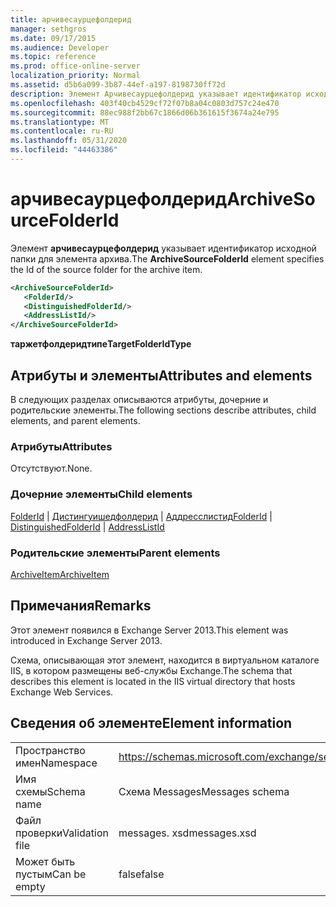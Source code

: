 ```yaml
---
title: арчивесаурцефолдерид
manager: sethgros
ms.date: 09/17/2015
ms.audience: Developer
ms.topic: reference
ms.prod: office-online-server
localization_priority: Normal
ms.assetid: d5b6a099-3b87-44ef-a197-8198730ff72d
description: Элемент Арчивесаурцефолдерид указывает идентификатор исходной папки для элемента архива.
ms.openlocfilehash: 403f40cb4529cf72f07b8a04c0803d757c24e470
ms.sourcegitcommit: 88ec988f2bb67c1866d06b361615f3674a24e795
ms.translationtype: MT
ms.contentlocale: ru-RU
ms.lasthandoff: 05/31/2020
ms.locfileid: "44463386"
---
```

# <a name="archivesourcefolderid"></a><span data-ttu-id="4b390-103">арчивесаурцефолдерид</span><span class="sxs-lookup"><span data-stu-id="4b390-103">ArchiveSourceFolderId</span></span>

<span data-ttu-id="4b390-104">Элемент **арчивесаурцефолдерид** указывает идентификатор исходной папки для элемента архива.</span><span class="sxs-lookup"><span data-stu-id="4b390-104">The **ArchiveSourceFolderId** element specifies the Id of the source folder for the archive item.</span></span> 
  
```XML
<ArchiveSourceFolderId>
   <FolderId/>
   <DistinguishedFolderId/>
   <AddressListId/>
</ArchiveSourceFolderId>
```

 <span data-ttu-id="4b390-105">**таржетфолдеридтипе**</span><span class="sxs-lookup"><span data-stu-id="4b390-105">**TargetFolderIdType**</span></span>
## <a name="attributes-and-elements"></a><span data-ttu-id="4b390-106">Атрибуты и элементы</span><span class="sxs-lookup"><span data-stu-id="4b390-106">Attributes and elements</span></span>

<span data-ttu-id="4b390-107">В следующих разделах описываются атрибуты, дочерние и родительские элементы.</span><span class="sxs-lookup"><span data-stu-id="4b390-107">The following sections describe attributes, child elements, and parent elements.</span></span>
  
### <a name="attributes"></a><span data-ttu-id="4b390-108">Атрибуты</span><span class="sxs-lookup"><span data-stu-id="4b390-108">Attributes</span></span>

<span data-ttu-id="4b390-109">Отсутствуют.</span><span class="sxs-lookup"><span data-stu-id="4b390-109">None.</span></span>
  
### <a name="child-elements"></a><span data-ttu-id="4b390-110">Дочерние элементы</span><span class="sxs-lookup"><span data-stu-id="4b390-110">Child elements</span></span>

<span data-ttu-id="4b390-111">[FolderId](folderid.md)  |  [Дистингуишедфолдерид](distinguishedfolderid.md)  |  [Аддресслистид](addresslistid.md)</span><span class="sxs-lookup"><span data-stu-id="4b390-111">[FolderId](folderid.md) | [DistinguishedFolderId](distinguishedfolderid.md) | [AddressListId](addresslistid.md)</span></span>
  
### <a name="parent-elements"></a><span data-ttu-id="4b390-112">Родительские элементы</span><span class="sxs-lookup"><span data-stu-id="4b390-112">Parent elements</span></span>

[<span data-ttu-id="4b390-113">ArchiveItem</span><span class="sxs-lookup"><span data-stu-id="4b390-113">ArchiveItem</span></span>](archiveitem.md)
  
## <a name="remarks"></a><span data-ttu-id="4b390-114">Примечания</span><span class="sxs-lookup"><span data-stu-id="4b390-114">Remarks</span></span>

<span data-ttu-id="4b390-115">Этот элемент появился в Exchange Server 2013.</span><span class="sxs-lookup"><span data-stu-id="4b390-115">This element was introduced in Exchange Server 2013.</span></span>
  
<span data-ttu-id="4b390-116">Схема, описывающая этот элемент, находится в виртуальном каталоге IIS, в котором размещены веб-службы Exchange.</span><span class="sxs-lookup"><span data-stu-id="4b390-116">The schema that describes this element is located in the IIS virtual directory that hosts Exchange Web Services.</span></span>
  
## <a name="element-information"></a><span data-ttu-id="4b390-117">Сведения об элементе</span><span class="sxs-lookup"><span data-stu-id="4b390-117">Element information</span></span>

|||
|:-----|:-----|
|<span data-ttu-id="4b390-118">Пространство имен</span><span class="sxs-lookup"><span data-stu-id="4b390-118">Namespace</span></span>  <br/> |https://schemas.microsoft.com/exchange/services/2006/messages  <br/> |
|<span data-ttu-id="4b390-119">Имя схемы</span><span class="sxs-lookup"><span data-stu-id="4b390-119">Schema name</span></span>  <br/> |<span data-ttu-id="4b390-120">Схема Messages</span><span class="sxs-lookup"><span data-stu-id="4b390-120">Messages schema</span></span>  <br/> |
|<span data-ttu-id="4b390-121">Файл проверки</span><span class="sxs-lookup"><span data-stu-id="4b390-121">Validation file</span></span>  <br/> |<span data-ttu-id="4b390-122">messages. xsd</span><span class="sxs-lookup"><span data-stu-id="4b390-122">messages.xsd</span></span>  <br/> |
|<span data-ttu-id="4b390-123">Может быть пустым</span><span class="sxs-lookup"><span data-stu-id="4b390-123">Can be empty</span></span>  <br/> |<span data-ttu-id="4b390-124">false</span><span class="sxs-lookup"><span data-stu-id="4b390-124">false</span></span>  <br/> |
   

